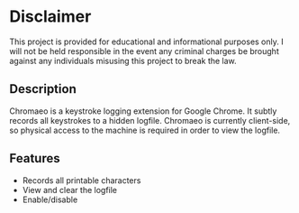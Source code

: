 # Disclaimer
This project is provided for educational and informational purposes only. I will not be held responsible in the event any criminal charges be brought against any individuals misusing this project to break the law.

## Description
Chromaeo is a keystroke logging extension for Google Chrome. It subtly records all keystrokes to a hidden logfile. Chromaeo is currently client-side, so physical access to the machine is required in order to view the logfile. 


## Features
* Records all printable characters
* View and clear the logfile
* Enable/disable

